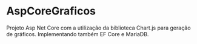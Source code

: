 # AspCoreGraficos
Projeto Asp Net Core com a utilização da biblioteca Chart.js para geração de gráficos. Implementando também EF Core e MariaDB. 
